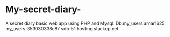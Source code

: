 # My-secret-diary-
A secret diary basic web app using PHP and Mysql.
Db:my_users 
amar1625
my_users-353030338c87
sdb-51.hosting.stackcp.net
